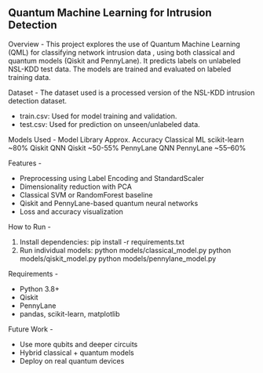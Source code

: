 Quantum Machine Learning for Intrusion Detection
------------------------------------------------
Overview -
This project explores the use of Quantum Machine Learning (QML) for classifying network intrusion data , using both classical and quantum models (Qiskit and PennyLane).
It predicts labels on unlabeled NSL-KDD test data. The models are trained and evaluated on labeled training data.

Dataset -
The dataset used is a processed version of the NSL-KDD intrusion detection dataset.
- train.csv: Used for model training and validation.
- test.csv: Used for prediction on unseen/unlabeled data.
  
Models Used -
Model	Library	Approx.       Accuracy
Classical ML scikit-learn	  ~80%
Qiskit QNN Qiskit	          ~50-55%
PennyLane QNN PennyLane	    ~55–60%

Features - 
- Preprocessing using Label Encoding and StandardScaler
- Dimensionality reduction with PCA
- Classical SVM or RandomForest baseline
- Qiskit and PennyLane-based quantum neural networks
- Loss and accuracy visualization
  
How to Run - 
1. Install dependencies:
   pip install -r requirements.txt
2. Run individual models:
   python models/classical_model.py
   python models/qiskit_model.py
   python models/pennylane_model.py

Requirements - 
- Python 3.8+
- Qiskit
- PennyLane
- pandas, scikit-learn, matplotlib

Future Work - 
- Use more qubits and deeper circuits
- Hybrid classical + quantum models
- Deploy on real quantum devices
